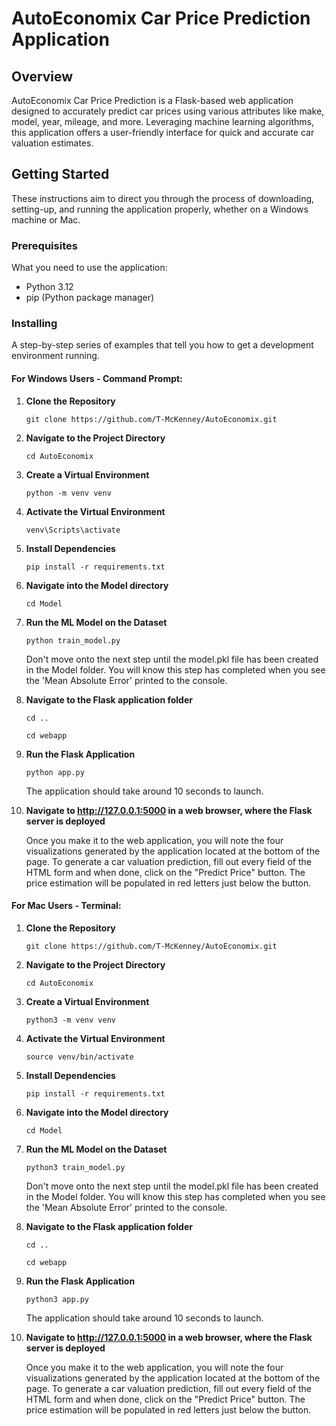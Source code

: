 # AutoEconomix Car Price Prediction Application

## Overview
AutoEconomix Car Price Prediction is a Flask-based web application designed to accurately predict car prices using various attributes like make, model, year, mileage, and more. Leveraging  machine learning algorithms, this application offers a user-friendly interface for quick and accurate car valuation estimates.

## Getting Started

These instructions aim to direct you through the process of downloading, setting-up, and running the application properly, whether on a Windows machine or Mac.

### Prerequisites

What you need to use the application:

- Python 3.12
- pip (Python package manager)

### Installing

A step-by-step series of examples that tell you how to get a development environment running.

#### For Windows Users - Command Prompt:

1. **Clone the Repository**

    ```
    git clone https://github.com/T-McKenney/AutoEconomix.git
    ```

2. **Navigate to the Project Directory**

    ```
    cd AutoEconomix
    ```

3. **Create a Virtual Environment**

    ```
    python -m venv venv
    ```

4. **Activate the Virtual Environment**

    ```
    venv\Scripts\activate
    ```

5. **Install Dependencies**

    ```
    pip install -r requirements.txt
    ```

6. **Navigate into the Model directory**

    ```
    cd Model 
    ```
   
7. **Run the ML Model on the Dataset**

    ```
    python train_model.py
    ```
   Don't move onto the next step until the model.pkl file has been created in the Model folder. You will know this step has completed when you see the 'Mean Absolute Error' printed to the console.


8. **Navigate to the Flask application folder**

    ```
   cd ..
   ```
   ```
   cd webapp
   ```

9. **Run the Flask Application**

    ```
    python app.py
    ```
    The application should take around 10 seconds to launch.


10. **Navigate to http://127.0.0.1:5000 in a web browser, where the Flask server is deployed**

    Once you make it to the web application, you will note the four visualizations generated by the application located at the bottom of the page. To generate a car valuation prediction, fill out every field of the HTML form and when done, click on the "Predict Price" button. The price estimation will be populated in red letters just below the button.




#### For Mac Users - Terminal:

1. **Clone the Repository**

    ```
    git clone https://github.com/T-McKenney/AutoEconomix.git
    ```

2. **Navigate to the Project Directory**

    ```
    cd AutoEconomix
    ```

3. **Create a Virtual Environment**

    ```
    python3 -m venv venv
    ```

4. **Activate the Virtual Environment**

    ```
    source venv/bin/activate
    ```

5. **Install Dependencies**

    ```
    pip install -r requirements.txt
    ```

6. **Navigate into the Model directory**

    ```
    cd Model 
    ```
   
7. **Run the ML Model on the Dataset**

    ```
    python3 train_model.py
    ```
   Don't move onto the next step until the model.pkl file has been created in the Model folder. You will know this step has completed when you see the 'Mean Absolute Error' printed to the console.


8. **Navigate to the Flask application folder**

    ```
   cd ..
   ```
   ```
   cd webapp
   ```

9. **Run the Flask Application**

    ```
    python3 app.py
    ```
    The application should take around 10 seconds to launch.


10. **Navigate to http://127.0.0.1:5000 in a web browser, where the Flask server is deployed**

    Once you make it to the web application, you will note the four visualizations generated by the application located at the bottom of the page. To generate a car valuation prediction, fill out every field of the HTML form and when done, click on the "Predict Price" button. The price estimation will be populated in red letters just below the button.
